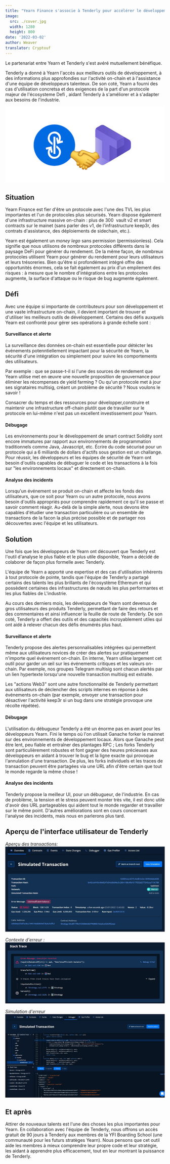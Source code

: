 ```yaml
---
title: "Yearn Finance s'associe à Tenderly pour accélérer le développement, le débugage et l'analyse d'incidents"
image:
  src: ./cover.jpg
  width: 1280
  height: 800
date: '2022-03-02'
author: Weaver
translator: Cryptouf 
---
```


Le partenariat entre Yearn et Tenderly s'est avéré mutuellement bénéfique.

Tenderly a donné à Yearn l'accès aux meilleurs outils de développement, à des informations plus approfondies sur l'activité on-chain et à l'assistance d'une équipe de développeurs talenteux. De son coté, Yearn a fourni des cas d'utilisation concretsa et des exigences de la part d'un protocole majeur de l'écosysteme Defi , aidant Tenderly à s'améliorer et à s'adapter aux besoins de l'industrie.

![](cover.jpg?w=1400&h=670)

## Situation
Yearn Finance est fier d'être un protocole avec l'une des TVL les plus importantes et l'un de protocoles plus sécurisés. Yearn dispose également d'une infrastructure massive on-chain : plus de 300  vault v2 et smart contracts sur le mainet (sans parler des v1, de l'infrastructure keep3r, des contrats d'assistance, des déploiements de sidechain, etc.).

Yearn est également un *money lego* sans permission (permissionless). Cela signifie que nous utilisons de nombreux protocoles différents dans le paysage DeFi pour générer du rendement. De la même façon, de nombreux protocoles utilisent Yearn pour générer du rendement pour leurs utilisateurs et leurs trésoreries. Bien qu'être si profondément intégré offre des opportunités énormes, cela se fait également au prix d'un empilement des risques : à mesure que le nombre d'intégrations entre les protocoles augmente, la surface d'attaque ou le risque de bug augmente également.

## Défi

Avec une équipe si importante de contributeurs pour son développement et une vaste infrastructure on-chain, il devient important de trouver et d'utiliser les meilleurs outils de développement. Certains des défis auxquels Yearn est confronté pour gérer ses opérations à grande échelle sont :

#### Surveillance et alerte
La surveillance des données on-chain est essentielle pour détécter les événements potenntiellement impactant pour la sécurité de Yearn, la sécurité d'une intégration ou simplement pour suivre les comportements des utilisateurs.

Par exemple : que se passe-t-il si l'une des sources de rendement que Yearn utilise met en œuvre une nouvelle proposition de gouvernance pour éliminer les récompenses de yield farming ? Ou qu'un protocole met à jour ses signataires multisig, créant un problème de sécurité ? Nous voulons le savoir !

Consacrer du temps et des ressources pour développer,construire et maintenir une infrastructure off-chain plutôt que de travailler sur le protocole en lui-même n'est pas un excellent investissement pour Yearn.

#### Débugage
Les environnements pour le développement de smart contract Solidity sont encore immatures par rapport aux environnements de programmation traditionnels comme Java, Javascript, etc. Écrire du code sécurisé pour un protocole qui a 6 milliards de dollars d'actifs sous gestion est un challange. Pour réussir, les développeurs et les équipes de sécurité de Yearn ont besoin d'outils capables de débuguer le code et les transactions à la fois sur "les environnements locaux" et directement on-chain. 

#### Analyse des incidents
Lorsqu'un événement se produit on-chain et affecte les fonds des utilisateurs, que ce soit pour Yearn ou un autre protocole, nous avons besoin d'outils appropriés pour comprendre rapidement ce qu'il se passe et savoir comment réagir. Au-delà de la simple alerte, nous devons être capables d'étudier une transaction particulière ou un ensemble de transactions de la facon la plus précise possible et de partager nos découvertes avec l'équipe et les utilisateurs.

## Solution
Une fois que les développeurs de Yearn ont découvert que Tenderly est l'outil d'analyse le plus fiable et le plus utile disponible, Yearn a décidé de colaborer de façon plus formelle avec Tenderly.

L'équipe de Yearn a apporté une expertise et des cas d'utilisation inhérents à tout protocole de pointe, tandis que l'équipe de Tenderly a partagé certains des talents les plus brillants de l'écosystème Ethereum et qui possèdent certaines des infrastructures de nœuds les plus performantes et les plus fiables de L'industrie.

Au cours des derniers mois, les développeurs de Yearn sont devenus de gros utilisateurs des produits Tenderly, permettant de faire des retours et des commentaires et ainsi influencer la feuille de route de Tenderly. De son coté, Tenderly a offert des outils et des capacités incroyablement utiles qui ont aidé à relever chacun des défis énumérés plus haut.

#### Surveillance et alerte
Tenderly propose des alertes personnalisables intégrées qui permettent même aux utilisateurs novices de créer des alertes sur pratiquement n'importe quel événement on-chain. En interne, Yearn utilise largement cet outil pour garder un œil sur les événements critiques et les valeurs on-chain. Par exemple, nos groupes Telegram multisig sont chacun alertés par un lien hypertexte lorsqu'une nouvelle transaction multisig est extraite.

Les "actions Web3" sont une autre fonctionnalité de Tenderly permettant aux utilisateurs de déclencher des scripts internes en réponse à des événements on-chain (par exemple, envoyer une transaction pour désactiver l'activité keep3r si un bug dans une stratégie provoque une récolte répétée).

#### Débugage
L'utilisation du débugueur Tenderly a été un énorme pas en avant pour les développeurs Yearn. Fini le temps où l'on utilisait Ganache forker le mainnet sur des environnements de développement locaux. Alors que Ganache peut être lent, peu fiable et entraîner des plantages RPC ; Les forks Tenderly sont particulièrement robustes et font gagner des heures précieuses aux développeurs en aidant à trouver le bug et la ligne exacte qui provoque l'annulation d'une transaction. De plus, les forks individuels et les traces de transaction peuvent être partagées via une URL afin d'être certain que tout le monde regarde la même chose !

#### Analyse des incidents
Tenderly propose la meilleur UI, pour un débugueur, de l'industrie. En cas de problème, la tension et le stress peuvent monter très vite, il est donc utile d'avoir des URL partageables qui aident tout le monde regarder et travailler sur le même point. D'autres améliorations sont en cours concernant l'analyse des incidents, mais nous en parlerons plus tard. 

## Aperçu de l'interface utilisateur de Tenderly

*Aperçu des transactions:*
![](image1.jpg?w=1140&h=609)

*Contexte d'erreur :*
![](image2.jpg?w=1131&h=432)

*Simulation d'erreur*
![](image3.jpg?w=1280&h=672)

## Et après
Attirer de nouveaux talents est l'une des choses les plus importantes pour Yearn. En collaboration avec l'équipe de Tenderly, nous offrons un accès gratuit de 90 jours à Tenderly aux membres de la YFI Boarding School (une communauté pour les futurs stratèges Yearn). Nous pensons que cet outil aide les membres à mieux comprendre leur propre code et leur stratégie, les aidant à apprendre plus efficacement, tout en leur montrant la puissance de Tenderly.


